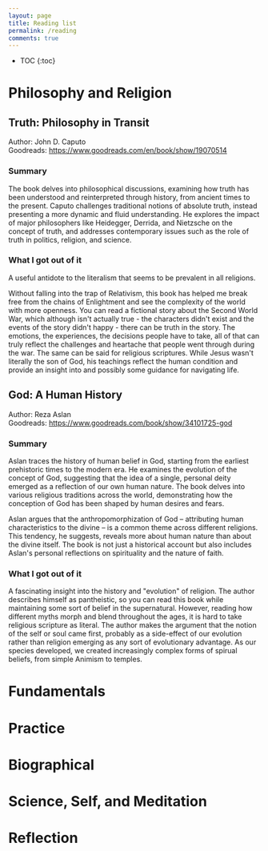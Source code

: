 ```yaml
---
layout: page
title: Reading list
permalink: /reading
comments: true
---
```

* TOC
{:toc}

# Philosophy and Religion

## Truth: Philosophy in Transit

Author: John D. Caputo\
Goodreads: <https://www.goodreads.com/en/book/show/19070514>

### Summary

The book delves into philosophical discussions, examining how truth has been understood and reinterpreted through history, from ancient times to the present. Caputo challenges traditional notions of absolute truth, instead presenting a more dynamic and fluid understanding. He explores the impact of major philosophers like Heidegger, Derrida, and Nietzsche on the concept of truth, and addresses contemporary issues such as the role of truth in politics, religion, and science.

### What I got out of it

A useful antidote to the literalism that seems to be prevalent in all religions.

Without falling into the trap of Relativism, this book has helped me break free from the chains of Enlightment and see the complexity of the world with more openness. You can read a fictional story about the Second World War, which although isn't actually true - the characters didn't exist and the events of the story didn't happy - there can be truth in the story. The emotions, the experiences, the decisions people have to take, all of that can truly reflect the challenges and heartache that people went through during the war. The same can be said for religious scriptures. While Jesus wasn't literally the son of God, his teachings reflect the human condition and provide an insight into and possibly some guidance for navigating life.

## God: A Human History

Author: Reza Aslan\
Goodreads: <https://www.goodreads.com/book/show/34101725-god>

### Summary

Aslan traces the history of human belief in God, starting from the earliest prehistoric times to the modern era. He examines the evolution of the concept of God, suggesting that the idea of a single, personal deity emerged as a reflection of our own human nature. The book delves into various religious traditions across the world, demonstrating how the conception of God has been shaped by human desires and fears.

Aslan argues that the anthropomorphization of God – attributing human characteristics to the divine – is a common theme across different religions. This tendency, he suggests, reveals more about human nature than about the divine itself. The book is not just a historical account but also includes Aslan's personal reflections on spirituality and the nature of faith.

### What I got out of it

A fascinating insight into the history and "evolution" of religion. The author describes himself as pantheistic, so you can read this book while maintaining some sort of belief in the supernatural. However, reading how different myths morph and blend throughout the ages, it is hard to take religious scripture as literal. The author makes the argument that the notion of the self or soul came first, probably as a side-effect of our evolution rather than religion emerging as any sort of evolutionary advantage. As our species developed, we created increasingly complex forms of spirual beliefs, from simple Animism to temples. 

# Fundamentals

# Practice

# Biographical

# Science, Self, and Meditation

# Reflection
